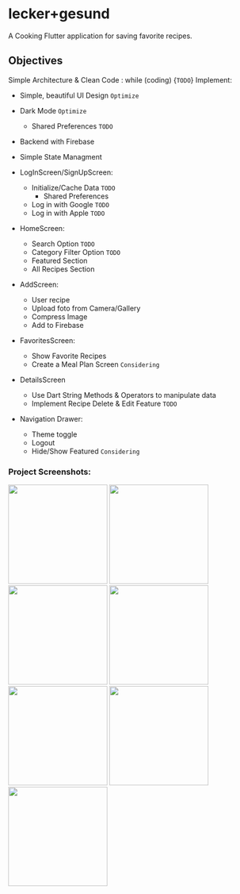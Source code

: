 # lecker+gesund

A Cooking Flutter application for saving favorite recipes.

## Objectives
Simple Architecture & Clean Code : while (coding) {`TODO`}
Implement:

- Simple, beautiful UI Design `Optimize`  
- Dark Mode `Optimize` 
    - Shared Preferences `TODO`
    
- Backend with Firebase 
- Simple State Managment 

- LogInScreen/SignUpScreen:
    - Initialize/Cache Data `TODO`
        - Shared Preferences
    - Log in with Google `TODO`
    - Log in with Apple `TODO`
    

- HomeScreen: 
    - Search Option `TODO`
    - Category Filter Option `TODO`
    - Featured Section 
    - All Recipes Section 

- AddScreen:
    - User recipe 
    - Upload foto from Camera/Gallery 
    - Compress Image 
    - Add to Firebase 

- FavoritesScreen:
    - Show Favorite Recipes 
    - Create a Meal Plan Screen `Considering`

- DetailsScreen
    - Use Dart String Methods & Operators to manipulate data 
    - Implement Recipe Delete & Edit Feature `TODO`

- Navigation Drawer:
    - Theme toggle 
    - Logout 
    - Hide/Show Featured `Considering`
    
### Project Screenshots:

<img src="https://user-images.githubusercontent.com/45144280/105753466-066d2680-5f49-11eb-8d54-d195e992154c.png" width="200" /> <img src="https://user-images.githubusercontent.com/45144280/105754605-91025580-5f4a-11eb-8862-c49a60365ba1.png" width="200" /> <img src="https://user-images.githubusercontent.com/45144280/105729537-a1580780-5f2d-11eb-81a1-3bcd58bbd4f3.png" width="200" /> <img src="https://user-images.githubusercontent.com/45144280/105731428-b0d85000-5f2f-11eb-9d29-95fa9d29f983.png" width="200" /> <img src="https://user-images.githubusercontent.com/45144280/105731436-b3d34080-5f2f-11eb-8d56-5efd7cb4f3ca.png" width="200" /> <img src="https://user-images.githubusercontent.com/45144280/105731457-b7ff5e00-5f2f-11eb-91fd-18b281186b16.png" width="200" /> <img src="https://user-images.githubusercontent.com/45144280/105731464-ba61b800-5f2f-11eb-9d18-9a931accf7a2.png" width="200" />


